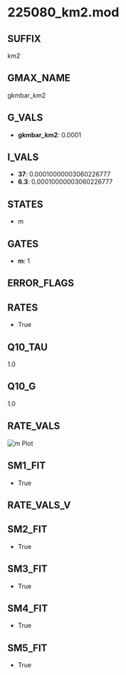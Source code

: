 # 225080_km2.mod

## SUFFIX

km2

## GMAX_NAME

gkmbar_km2

## G_VALS

- **gkmbar_km2**: 0.0001

## I_VALS

- **37**: 0.00010000003060226777
- **6.3**: 0.00010000003060226777

## STATES

- m

## GATES

- **m**: 1

## ERROR_FLAGS


## RATES

- True

## Q10_TAU

1.0

## Q10_G

1.0

## RATE_VALS

![m Plot](/Users/pbozelos/Dropbox/icg-Chai-Panos/supermodels/output_markdown_files/K/225080_km2.mod/images/m.png)

## SM1_FIT

- True

## RATE_VALS_V

## SM2_FIT

- True

## SM3_FIT

- True

## SM4_FIT

- True

## SM5_FIT

- True

